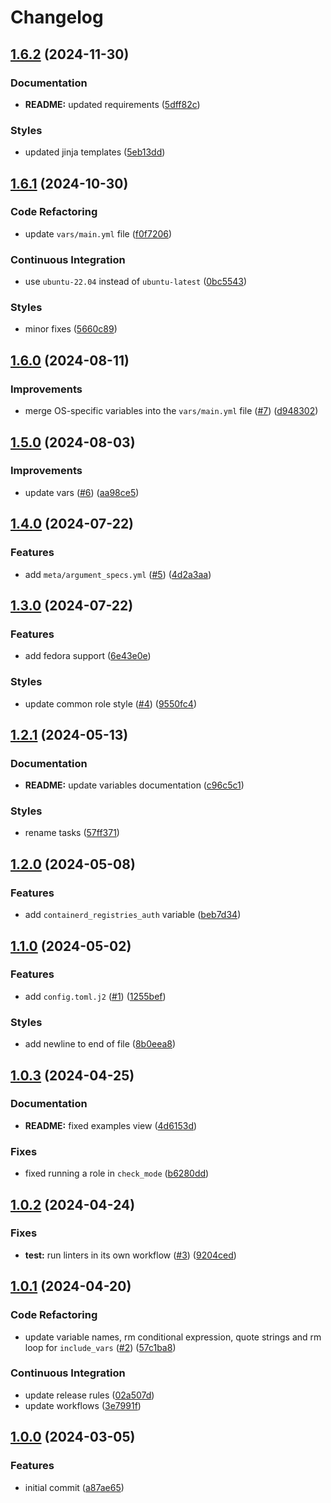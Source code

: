 # Changelog

## [1.6.2](https://github.com/antmelekhin/ansible-role-containerd/compare/v1.6.1...v1.6.2) (2024-11-30)


### Documentation

* **README:** updated requirements ([5dff82c](https://github.com/antmelekhin/ansible-role-containerd/commit/5dff82c2929200e42d4d35001ad01b062a75b8f4))


### Styles

* updated jinja templates ([5eb13dd](https://github.com/antmelekhin/ansible-role-containerd/commit/5eb13dd4fe016c75e924d71b4952e2a0c3e7163c))

## [1.6.1](https://github.com/antmelekhin/ansible-role-containerd/compare/v1.6.0...v1.6.1) (2024-10-30)


### Code Refactoring

* update `vars/main.yml` file ([f0f7206](https://github.com/antmelekhin/ansible-role-containerd/commit/f0f72066e544bb81aac7066554cc8ed7564173bf))


### Continuous Integration

* use `ubuntu-22.04` instead of `ubuntu-latest` ([0bc5543](https://github.com/antmelekhin/ansible-role-containerd/commit/0bc55434cae6026dc3834bc2e6f655983f6babd3))


### Styles

* minor fixes ([5660c89](https://github.com/antmelekhin/ansible-role-containerd/commit/5660c89bd0ae3e9c822f25e11cccad79b9876d7d))

## [1.6.0](https://github.com/antmelekhin/ansible-role-containerd/compare/v1.5.0...v1.6.0) (2024-08-11)


### Improvements

* merge OS-specific variables into the `vars/main.yml` file ([#7](https://github.com/antmelekhin/ansible-role-containerd/issues/7)) ([d948302](https://github.com/antmelekhin/ansible-role-containerd/commit/d9483026b243a1fcad326452fb76ca5c1d4e074c))

## [1.5.0](https://github.com/antmelekhin/ansible-role-containerd/compare/v1.4.0...v1.5.0) (2024-08-03)


### Improvements

* update vars ([#6](https://github.com/antmelekhin/ansible-role-containerd/issues/6)) ([aa98ce5](https://github.com/antmelekhin/ansible-role-containerd/commit/aa98ce53311bf2aca7054d6c00036ffc754da29e))

## [1.4.0](https://github.com/antmelekhin/ansible-role-containerd/compare/v1.3.0...v1.4.0) (2024-07-22)


### Features

* add `meta/argument_specs.yml` ([#5](https://github.com/antmelekhin/ansible-role-containerd/issues/5)) ([4d2a3aa](https://github.com/antmelekhin/ansible-role-containerd/commit/4d2a3aa4d060a425ad28e90797c92f084e2bc9e2))

## [1.3.0](https://github.com/antmelekhin/ansible-role-containerd/compare/v1.2.1...v1.3.0) (2024-07-22)


### Features

* add fedora support ([6e43e0e](https://github.com/antmelekhin/ansible-role-containerd/commit/6e43e0ef4e4ca906673fafb41976a14bb324960f))


### Styles

* update common role style ([#4](https://github.com/antmelekhin/ansible-role-containerd/issues/4)) ([9550fc4](https://github.com/antmelekhin/ansible-role-containerd/commit/9550fc45b28b6bbbae16450f3f340353e3088ff1))

## [1.2.1](https://github.com/antmelekhin/ansible-role-containerd/compare/v1.2.0...v1.2.1) (2024-05-13)


### Documentation

* **README:** update variables documentation ([c96c5c1](https://github.com/antmelekhin/ansible-role-containerd/commit/c96c5c1fe23e6ffad02539e0903ca37859636e3e))


### Styles

* rename tasks ([57ff371](https://github.com/antmelekhin/ansible-role-containerd/commit/57ff37179bcb08605aa850bc37bfb06d054d2280))

## [1.2.0](https://github.com/antmelekhin/ansible-role-containerd/compare/v1.1.0...v1.2.0) (2024-05-08)


### Features

* add `containerd_registries_auth` variable ([beb7d34](https://github.com/antmelekhin/ansible-role-containerd/commit/beb7d347c5894ca17f14f963f4609e3847fa1faa))

## [1.1.0](https://github.com/antmelekhin/ansible-role-containerd/compare/v1.0.3...v1.1.0) (2024-05-02)


### Features

* add `config.toml.j2` ([#1](https://github.com/antmelekhin/ansible-role-containerd/issues/1)) ([1255bef](https://github.com/antmelekhin/ansible-role-containerd/commit/1255bef409c6ba896693b2a3e8f4f9fd2f36c36f))


### Styles

* add newline to end of file ([8b0eea8](https://github.com/antmelekhin/ansible-role-containerd/commit/8b0eea8731e64d69a2f28c76a6503fa64bd2d84c))

## [1.0.3](https://github.com/antmelekhin/ansible-role-containerd/compare/v1.0.2...v1.0.3) (2024-04-25)


### Documentation

* **README:** fixed examples view ([4d6153d](https://github.com/antmelekhin/ansible-role-containerd/commit/4d6153dfc9625dccb9d7960877588e5795e35773))


### Fixes

* fixed running a role in `check_mode` ([b6280dd](https://github.com/antmelekhin/ansible-role-containerd/commit/b6280ddb22aa357e6ed5674ac278ebada0be0665))

## [1.0.2](https://github.com/antmelekhin/ansible-role-containerd/compare/v1.0.1...v1.0.2) (2024-04-24)


### Fixes

* **test:** run linters in its own workflow ([#3](https://github.com/antmelekhin/ansible-role-containerd/issues/3)) ([9204ced](https://github.com/antmelekhin/ansible-role-containerd/commit/9204ced419366313fd7480d906110ce07fb3fedc))

## [1.0.1](https://github.com/antmelekhin/ansible-role-containerd/compare/v1.0.0...v1.0.1) (2024-04-20)


### Code Refactoring

* update variable names, rm conditional expression, quote strings and rm loop for `include_vars` ([#2](https://github.com/antmelekhin/ansible-role-containerd/issues/2)) ([57c1ba8](https://github.com/antmelekhin/ansible-role-containerd/commit/57c1ba8a400fc66ea160faae1b6b37c42eaf6507))


### Continuous Integration

* update release rules ([02a507d](https://github.com/antmelekhin/ansible-role-containerd/commit/02a507d648b024e16df44451b8663f66cf8851c3))
* update workflows ([3e7991f](https://github.com/antmelekhin/ansible-role-containerd/commit/3e7991f70ecd687340635c94174813174afcb485))

## [1.0.0](https://github.com/antmelekhin/ansible-role-containerd/compare/...v1.0.0) (2024-03-05)


### Features

* initial commit ([a87ae65](https://github.com/antmelekhin/ansible-role-containerd/commit/a87ae65d405fd3c5c670187ca574d38f1b43a2ce))
